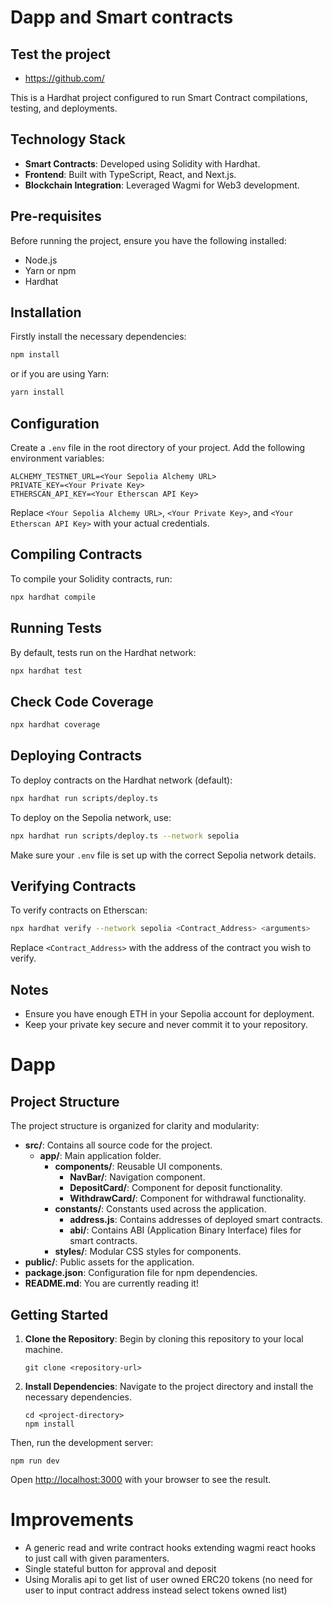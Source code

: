# Dapp and Smart contracts

## Test the project 
- https://github.com/

This is a Hardhat project configured to run Smart Contract compilations, testing, and deployments.

## Technology Stack
- **Smart Contracts**: Developed using Solidity with Hardhat.
- **Frontend**: Built with TypeScript, React, and Next.js.
- **Blockchain Integration**: Leveraged Wagmi for Web3 development.
## Pre-requisites

Before running the project, ensure you have the following installed:

- Node.js
- Yarn or npm
- Hardhat

## Installation

Firstly install the necessary dependencies:

```bash
npm install
```

or if you are using Yarn:

```bash
yarn install
```

## Configuration

Create a `.env` file in the root directory of your project. Add the following environment variables:

```
ALCHEMY_TESTNET_URL=<Your Sepolia Alchemy URL>
PRIVATE_KEY=<Your Private Key>
ETHERSCAN_API_KEY=<Your Etherscan API Key>
```

Replace `<Your Sepolia Alchemy URL>`, `<Your Private Key>`, and `<Your Etherscan API Key>` with your actual credentials.

## Compiling Contracts

To compile your Solidity contracts, run:

```bash
npx hardhat compile
```

## Running Tests

By default, tests run on the Hardhat network:

```bash
npx hardhat test
```

## Check Code Coverage

```bash
npx hardhat coverage
```

## Deploying Contracts

To deploy contracts on the Hardhat network (default):

```bash
npx hardhat run scripts/deploy.ts
```

To deploy on the Sepolia network, use:

```bash
npx hardhat run scripts/deploy.ts --network sepolia
```

Make sure your `.env` file is set up with the correct Sepolia network details.

## Verifying Contracts

To verify contracts on Etherscan:

```bash
npx hardhat verify --network sepolia <Contract_Address> <arguments>
```

Replace `<Contract_Address>` with the address of the contract you wish to verify.

## Notes

- Ensure you have enough ETH in your Sepolia account for deployment.
- Keep your private key secure and never commit it to your repository.



# Dapp 

## Project Structure

The project structure is organized for clarity and modularity:
- **src/**: Contains all source code for the project.
  - **app/**: Main application folder.
    - **components/**: Reusable UI components.
      - **NavBar/**: Navigation component.
      - **DepositCard/**: Component for deposit functionality.
      - **WithdrawCard/**: Component for withdrawal functionality.
    - **constants/**: Constants used across the application.
      - **address.js**: Contains addresses of deployed smart contracts.
      - **abi/**: Contains ABI (Application Binary Interface) files for smart contracts.
    - **styles/**: Modular CSS styles for components.
- **public/**: Public assets for the application.
- **package.json**: Configuration file for npm dependencies.
- **README.md**: You are currently reading it!

## Getting Started
1. **Clone the Repository**: Begin by cloning this repository to your local machine.

    ```
    git clone <repository-url>
    ```

2. **Install Dependencies**: Navigate to the project directory and install the necessary dependencies.

    ```
    cd <project-directory>
    npm install
    ```

Then, run the development server:

```
npm run dev
```

Open [http://localhost:3000](http://localhost:3000) with your browser to see the result.


# Improvements
- A generic read and write contract hooks extending wagmi react hooks to just call with given paramenters.
- Single stateful button for approval and deposit 
- Using Moralis api to get list of user owned ERC20 tokens (no need for user to input contract address instead select tokens owned list)

